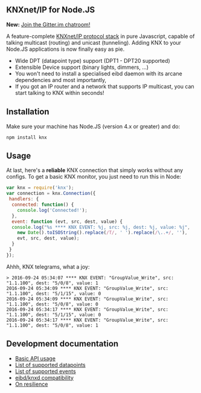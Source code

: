 ## KNXnet/IP for Node.JS

**New:** [Join the Gitter.im chatroom!](https://gitter.im/knx-js/Lobby)

A feature-complete [KNXnet/IP protocol stack](https://www.knx.org/en-us/knx/technology/developing/devices/ip-devices/index.php) in pure Javascript, capable of talking multicast (routing) and unicast (tunneling). Adding KNX to your Node.JS applications is now finally easy as pie.

* Wide DPT (datapoint type) support (DPT1 - DPT20 supported)
* Extensible Device support (binary lights, dimmers, ...)
* You won't need to install a specialised eibd daemon with its arcane dependencies  and most importantly,
* If you got an IP router and a network that supports IP multicast, you can start talking to KNX within seconds!

## Installation

Make sure your machine has Node.JS (version 4.x or greater) and do:

`npm install knx`

## Usage

At last, here's a **reliable** KNX connection that simply works without any configs. To get a basic KNX monitor, you just need to run this in Node:

```js
var knx = require('knx');
var connection = knx.Connection({
 handlers: {
  connected: function() {
    console.log('Connected!');
  },
  event: function (evt, src, dest, value) {
  console.log("%s **** KNX EVENT: %j, src: %j, dest: %j, value: %j",
    new Date().toISOString().replace(/T/, ' ').replace(/\..+/, ''),
    evt, src, dest, value);
  }
 }
});
```

Ahhh, KNX telegrams, what a joy:

```
> 2016-09-24 05:34:07 **** KNX EVENT: "GroupValue_Write", src: "1.1.100", dest: "5/0/8", value: 1
2016-09-24 05:34:09 **** KNX EVENT: "GroupValue_Write", src: "1.1.100", dest: "5/1/15", value: 0
2016-09-24 05:34:09 **** KNX EVENT: "GroupValue_Write", src: "1.1.100", dest: "5/0/8", value: 0
2016-09-24 05:34:17 **** KNX EVENT: "GroupValue_Write", src: "1.1.100", dest: "5/1/15", value: 0
2016-09-24 05:34:17 **** KNX EVENT: "GroupValue_Write", src: "1.1.100", dest: "5/0/8", value: 1
```

## Development documentation

- [Basic API usage](../master/README-API.md)
- [List of supported datapoints](../master/README-datapoints.md)
- [List of supported events](../master/README-events.md)
- [eibd/knxd compatibility](../master/README-knxd.md)
- [On resilience](../master/README-resilience.md)
